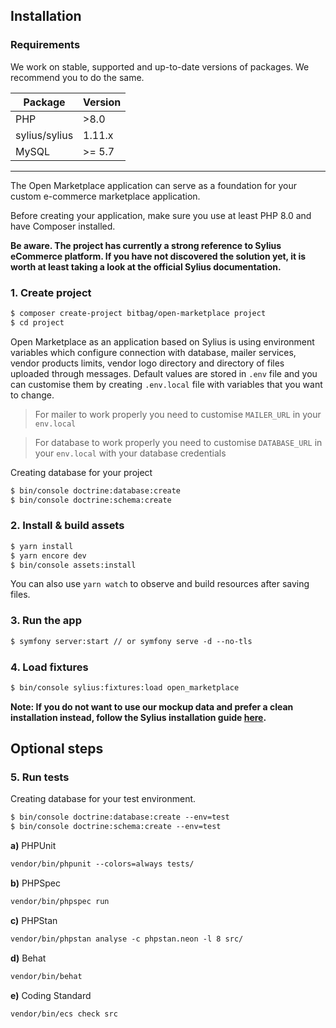 ## Installation

### Requirements

We work on stable, supported and up-to-date versions of packages. We recommend you to do the same.

| Package       | Version |
|---------------|---------|
| PHP           | \>8.0   |
| sylius/sylius | 1.11.x  |
| MySQL         | \>= 5.7 |

----

The Open Marketplace application can serve as a foundation for your custom e-commerce marketplace application.

Before creating your application, make sure you use at least PHP 8.0 and have Composer installed.

**Be aware. The project has currently a strong reference to Sylius eCommerce platform. If you have not discovered the solution yet, it is worth at least taking a look at the official Sylius documentation.**

### 1. Create project

```diff
$ composer create-project bitbag/open-marketplace project
$ cd project
```

Open Marketplace as an application based on Sylius is using environment variables which configure connection
with database, mailer services, vendor products limits, vendor logo directory
and directory of files uploaded through messages. Default values are stored in `.env` file
and you can customise them by creating `.env.local` file with variables that you want to change.

 > For mailer to work properly you need to customise `MAILER_URL` in your `env.local`

 > For database to work properly you need to customise `DATABASE_URL` in your `env.local` with your database credentials

Creating database for your project

```diff
$ bin/console doctrine:database:create
$ bin/console doctrine:schema:create
```
### 2. Install & build assets

```diff
$ yarn install
$ yarn encore dev
$ bin/console assets:install 
```
You can also use  `yarn watch`  to observe and build resources after saving files.

### 3. Run the app

```diff
$ symfony server:start // or symfony serve -d --no-tls
```

### 4. Load fixtures

```diff
$ bin/console sylius:fixtures:load open_marketplace
```

**Note: If you do not want to use our mockup data and prefer a clean installation instead, follow the Sylius installation guide [here](https://docs.sylius.com/en/latest/getting-started-with-sylius/installation.html#project-setup:~:text=To%20launch%20a%20Sylius%20application%20initial%20data%20has%20to%20be%20set%20up%3A%20an%20administrator%20account%20and%20base%20locale.%20Run%20the%20Sylius%20installation%20command%20to%20do%20that.).**

## Optional steps

### 5. Run tests

Creating database for your test environment.

```diff
$ bin/console doctrine:database:create --env=test
$ bin/console doctrine:schema:create --env=test
```

**a)** PHPUnit

```diff
vendor/bin/phpunit --colors=always tests/
```
**b)** PHPSpec

```diff
vendor/bin/phpspec run
```

**c)** PHPStan

```diff
vendor/bin/phpstan analyse -c phpstan.neon -l 8 src/
```

**d)** Behat

```diff
vendor/bin/behat 
```

**e)** Coding Standard

```diff
vendor/bin/ecs check src
```
